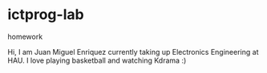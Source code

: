 # ictprog-lab
homework

Hi, I am Juan Miguel Enriquez currently taking up Electronics Engineering at HAU. I love playing basketball and watching Kdrama :)
